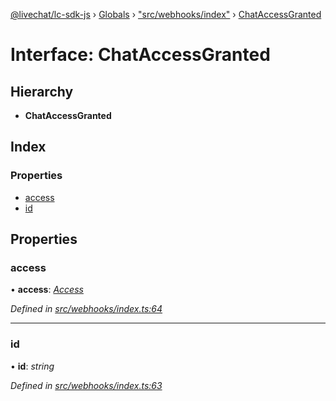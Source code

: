 [@livechat/lc-sdk-js](../README.md) › [Globals](../globals.md) › ["src/webhooks/index"](../modules/_src_webhooks_index_.md) › [ChatAccessGranted](_src_webhooks_index_.chataccessgranted.md)

# Interface: ChatAccessGranted

## Hierarchy

* **ChatAccessGranted**

## Index

### Properties

* [access](_src_webhooks_index_.chataccessgranted.md#access)
* [id](_src_webhooks_index_.chataccessgranted.md#id)

## Properties

###  access

• **access**: *[Access](_src_objects_index_.access.md)*

*Defined in [src/webhooks/index.ts:64](https://github.com/livechat/lc-sdk-js/blob/04572ce/src/webhooks/index.ts#L64)*

___

###  id

• **id**: *string*

*Defined in [src/webhooks/index.ts:63](https://github.com/livechat/lc-sdk-js/blob/04572ce/src/webhooks/index.ts#L63)*

